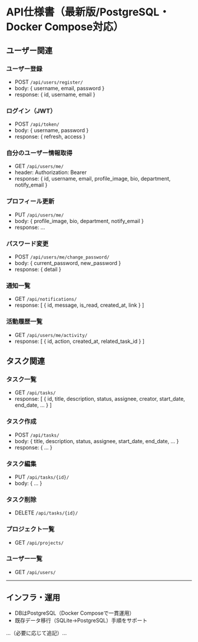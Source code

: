 # API仕様書（最新版/PostgreSQL・Docker Compose対応）

## ユーザー関連

### ユーザー登録
- POST `/api/users/register/`
- body: { username, email, password }
- response: { id, username, email }

### ログイン（JWT）
- POST `/api/token/`
- body: { username, password }
- response: { refresh, access }

### 自分のユーザー情報取得
- GET `/api/users/me/`
- header: Authorization: Bearer <token>
- response: { id, username, email, profile_image, bio, department, notify_email }

### プロフィール更新
- PUT `/api/users/me/`
- body: { profile_image, bio, department, notify_email }
- response: ...

### パスワード変更
- POST `/api/users/me/change_password/`
- body: { current_password, new_password }
- response: { detail }

### 通知一覧
- GET `/api/notifications/`
- response: [ { id, message, is_read, created_at, link } ]

### 活動履歴一覧
- GET `/api/users/me/activity/`
- response: [ { id, action, created_at, related_task_id } ]

## タスク関連

### タスク一覧
- GET `/api/tasks/`
- response: [ { id, title, description, status, assignee, creator, start_date, end_date, ... } ]

### タスク作成
- POST `/api/tasks/`
- body: { title, description, status, assignee, start_date, end_date, ... }
- response: { ... }

### タスク編集
- PUT `/api/tasks/{id}/`
- body: { ... }

### タスク削除
- DELETE `/api/tasks/{id}/`

### プロジェクト一覧
- GET `/api/projects/`

### ユーザー一覧
- GET `/api/users/`

---

## インフラ・運用
- DBはPostgreSQL（Docker Composeで一貫運用）
- 既存データ移行（SQLite→PostgreSQL）手順をサポート

...（必要に応じて追記）... 